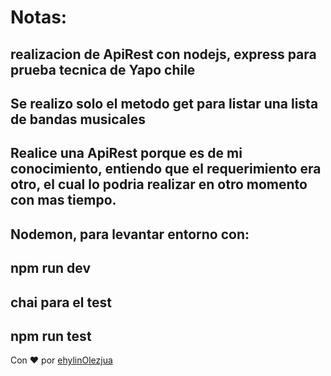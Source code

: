 # Notas:

## realizacion de ApiRest con nodejs, express para prueba tecnica de Yapo chile
## Se realizo solo el metodo get para listar una lista de bandas musicales

## Realice una ApiRest porque es de mi conocimiento, entiendo que el requerimiento era otro, el cual lo podria realizar en otro momento con mas tiempo.

## Nodemon, para levantar entorno con:
##  npm run dev

## chai para el test
## npm run test

Con ❤️ por [ehylinOlezjua](https://github.com/ehylin)

